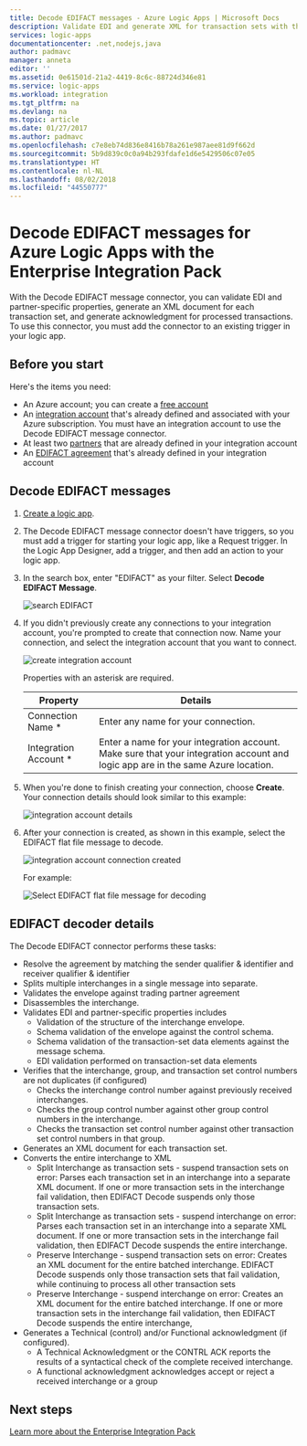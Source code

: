 ```yaml
---
title: Decode EDIFACT messages - Azure Logic Apps | Microsoft Docs
description: Validate EDI and generate XML for transaction sets with the EDIFACT message decoder in the Enterprise Integration Pack for Azure Logic Apps
services: logic-apps
documentationcenter: .net,nodejs,java
author: padmavc
manager: anneta
editor: ''
ms.assetid: 0e61501d-21a2-4419-8c6c-88724d346e81
ms.service: logic-apps
ms.workload: integration
ms.tgt_pltfrm: na
ms.devlang: na
ms.topic: article
ms.date: 01/27/2017
ms.author: padmavc
ms.openlocfilehash: c7e8eb74d836e8416b78a261e987aee81d9f662d
ms.sourcegitcommit: 5b9d839c0c0a94b293fdafe1d6e5429506c07e05
ms.translationtype: HT
ms.contentlocale: nl-NL
ms.lasthandoff: 08/02/2018
ms.locfileid: "44550777"
---
```

# <a name="decode-edifact-messages-for-azure-logic-apps-with-the-enterprise-integration-pack"></a>Decode EDIFACT messages for Azure Logic Apps with the Enterprise Integration Pack

With the Decode EDIFACT message connector, you can validate EDI and partner-specific properties, generate an XML document for each transaction set, and generate acknowledgment for processed transactions. To use this connector, you must add the connector to an existing trigger in your logic app.

## <a name="before-you-start"></a>Before you start

Here's the items you need:

* An Azure account; you can create a [free account](https://azure.microsoft.com/free)
* An [integration account](logic-apps-enterprise-integration-create-integration-account.md) that's already defined and associated with your Azure subscription. You must have an integration account to use the Decode EDIFACT message connector. 
* At least two [partners](logic-apps-enterprise-integration-partners.md) that are already defined in your integration account
* An [EDIFACT agreement](logic-apps-enterprise-integration-edifact.md) that's already defined in your integration account

## <a name="decode-edifact-messages"></a>Decode EDIFACT messages

1. [Create a logic app](logic-apps-create-a-logic-app.md).

2. The Decode EDIFACT message connector doesn't have triggers, so you must add a trigger for starting your logic app, like a Request trigger. In the Logic App Designer, add a trigger, and then add an action to your logic app.

3. In the search box, enter "EDIFACT" as your filter. Select **Decode EDIFACT Message**.
   
    ![search EDIFACT](https://docstestmedia1.blob.core.windows.net/azure-media/articles/logic-apps/media/logic-apps-enterprise-integration-edifact-decode/edifactdecodeimage1.png)

3. If you didn't previously create any connections to your integration account, you're prompted to create that connection now. Name your connection, and select the integration account that you want to connect.
   
    ![create integration account](https://docstestmedia1.blob.core.windows.net/azure-media/articles/logic-apps/media/logic-apps-enterprise-integration-edifact-decode/edifactdecodeimage2.png)

    Properties with an asterisk are required.

    | Property | Details |
    | --- | --- |
    | Connection Name * |Enter any name for your connection. |
    | Integration Account * |Enter a name for your integration account. Make sure that your integration account and logic app are in the same Azure location. |

4. When you're done to finish creating your connection, choose **Create**. Your connection details should look similar to this example:

    ![integration account details](https://docstestmedia1.blob.core.windows.net/azure-media/articles/logic-apps/media/logic-apps-enterprise-integration-edifact-decode/edifactdecodeimage3.png)  

5. After your connection is created, as shown in this example, select the EDIFACT flat file message to decode.

    ![integration account connection created](https://docstestmedia1.blob.core.windows.net/azure-media/articles/logic-apps/media/logic-apps-enterprise-integration-edifact-decode/edifactdecodeimage4.png)  

    For example:

    ![Select EDIFACT flat file message for decoding](https://docstestmedia1.blob.core.windows.net/azure-media/articles/logic-apps/media/logic-apps-enterprise-integration-edifact-decode/edifactdecodeimage5.png)  

## <a name="edifact-decoder-details"></a>EDIFACT decoder details

The Decode EDIFACT connector performs these tasks: 

* Resolve the agreement by matching the sender qualifier & identifier and receiver qualifier & identifier
* Splits multiple interchanges in a single message into separate.
* Validates the envelope against trading partner agreement
* Disassembles the interchange.
* Validates EDI and partner-specific properties includes
  * Validation of the structure of the interchange envelope.
  * Schema validation of the envelope against the control schema.
  * Schema validation of the transaction-set data elements against the message schema.
  * EDI validation performed on transaction-set data elements
* Verifies that the interchange, group, and transaction set control numbers are not duplicates (if configured) 
  * Checks the interchange control number against previously received interchanges. 
  * Checks the group control number against other group control numbers in the interchange. 
  * Checks the transaction set control number against other transaction set control numbers in that group.
* Generates an XML document for each transaction set.
* Converts the entire interchange to XML 
  * Split Interchange as transaction sets - suspend transaction sets on error: Parses each transaction set in an interchange into a separate XML document. If one or more transaction sets in the interchange fail validation, then EDIFACT Decode suspends only those transaction sets. 
  * Split Interchange as transaction sets - suspend interchange on error: Parses each transaction set in an interchange into a separate XML document.  If one or more transaction sets in the interchange fail validation, then EDIFACT Decode suspends the entire interchange.
  * Preserve Interchange - suspend transaction sets on error: Creates an XML document for the entire batched interchange. EDIFACT Decode suspends only those transaction sets that fail validation, while continuing to process all other transaction sets
  * Preserve Interchange - suspend interchange on error: Creates an XML document for the entire batched interchange. If one or more transaction sets in the interchange fail validation, then EDIFACT Decode suspends the entire interchange, 
* Generates a Technical (control) and/or Functional acknowledgment (if configured).
  * A Technical Acknowledgment or the CONTRL ACK reports the results of a syntactical check of the complete received interchange.
  * A functional acknowledgment acknowledges accept or reject a received interchange or a group

## <a name="next-steps"></a>Next steps
[Learn more about the Enterprise Integration Pack](logic-apps-enterprise-integration-overview.md "Learn about Enterprise Integration Pack") 






